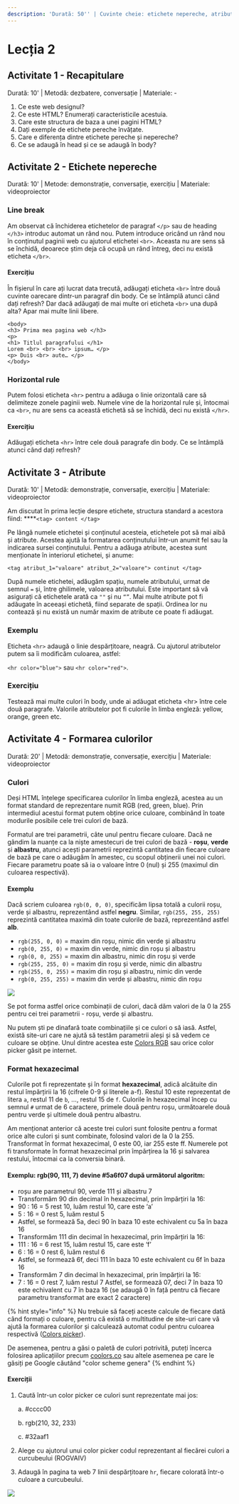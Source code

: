 ```yaml
---
description: 'Durată: 50'' | Cuvinte cheie: etichete nepereche, atribute, culori'
---
```


# Lecția 2

## Activitate 1 - Recapitulare

Durată: 10' \| Metodă: dezbatere, conversație \| Materiale: -

1. Ce este web designul?
2. Ce este HTML? Enumerați caracteristicile acestuia.
3. Care este structura de baza a unei pagini HTML?
4. Dați exemple de etichete pereche învățate.
5. Care e diferența dintre etichete pereche și nepereche?
6. Ce se adaugă în head și ce se adaugă în body?

## **Activitate 2 - Etichete nepereche**

Durată: 10' \| Metode: demonstrație, conversație, exercițiu \| Materiale: videoproiector

### **Line break**

Am observat că închiderea etichetelor de paragraf `</p>` sau de heading `</h3>` introduc automat un rând nou. Putem introduce oricând un rând nou în conținutul paginii web cu ajutorul etichetei `<br>`. Aceasta nu are sens să se închidă, deoarece știm deja că ocupă un rând întreg, deci nu există eticheta `</br>`.

#### **Exercițiu**

În fișierul în care ați lucrat data trecută, adăugați eticheta `<br>` între două cuvinte oarecare dintr-un paragraf din body. Ce se întâmplă atunci când dați refresh? Dar dacă adăugați de mai multe ori eticheta `<br>` una după alta? Apar mai multe linii libere.

```markup
<body>
<h3> Prima mea pagina web </h3>
<p> 
<h1> Titlul paragrafului </h1> 
Lorem <br> <br> <br> ipsum… </p>
<p> Duis <br> aute… </p>
</body>
```

### Horizontal rule

Putem folosi eticheta `<hr>` pentru a adăuga o linie orizontală care să delimiteze zonele paginii web. Numele vine de la horizontal rule și, întocmai ca `<br>`, nu are sens ca această etichetă să se închidă, deci nu există `</hr>`.

#### Exercițiu

Adăugați eticheta `<hr>` între cele două paragrafe din body. Ce se întâmplă atunci când dați refresh?

## Acti**vitate 3 - Atribute**

Durată: 10' \| Metodă: demonstrație, conversație, exercițiu \| Materiale: videoproiector

Am discutat în prima lecție despre etichete, structura standard a acestora fiind: ****`<tag> content </tag>`

Pe lângă numele etichetei și conținutul acesteia, etichetele pot să mai aibă și atribute. Acestea ajută la formatarea conținutului într-un anumit fel sau la indicarea sursei conținutului. Pentru a adăuga atribute, acestea sunt menționate în interiorul etichetei, și anume:

```markup
<tag atribut_1="valoare" atribut_2="valoare"> continut </tag>
```

După numele etichetei, adăugăm spațiu, numele atributului, urmat de semnul `=` și, între ghilimele, valoarea atributului. Este important să vă asigurați că etichetele arată ca `""` și nu `“”`. Mai multe atribute pot fi adăugate în aceeași etichetă, fiind separate de spații. Ordinea lor nu contează și nu există un număr maxim de atribute ce poate fi adăugat.

### Exemplu

Eticheta `<hr>` adaugă o linie despărțitoare, neagră. Cu ajutorul atributelor putem sa îi modificăm culoarea, astfel:

`<hr color="blue">` sau `<hr color="red">`.

### Exercițiu

Testează mai multe culori în body, unde ai adăugat eticheta &lt;hr&gt; între cele două paragrafe. Valorile atributelor pot fi culorile în limba engleză: yellow, orange, green etc.

## **Activitate 4 - Formarea culorilor**

Durată: 20' \| Metodă: demonstrație, conversație, exercițiu \| Materiale: videoproiector

### Culori

Deși HTML înțelege specificarea culorilor în limba engleză, acestea au un format standard de reprezentare numit RGB \(red, green, blue\). Prin intermediul acestui format putem obține orice culoare, combinând în toate modurile posibile cele trei culori de bază.

Formatul are trei parametrii, câte unul pentru fiecare culoare. Dacă ne gândim la nuanțe ca la niște amestecuri de trei culori de bază - **roșu**, **verde** și **albastru**, atunci acești parametrii reprezintă cantitatea din fiecare culoare de bază pe care o adăugăm în amestec, cu scopul obținerii unei noi culori. Fiecare parametru poate să ia o valoare între 0 \(nul\) și 255 \(maximul din culoarea respectivă\).

#### Exemplu

Dacă scriem culoarea `rgb(0, 0, 0)`, specificăm lipsa totală a culorii roșu, verde și albastru, reprezentând astfel **negru**. Similar, `rgb(255, 255, 255)` reprezintă cantitatea maximă din toate culorile de bază, reprezentând astfel **alb**.

* `rgb(255, 0, 0)` = maxim din roșu, nimic din verde și albastru
* `rgb(0, 255, 0)` = maxim din verde, nimic din roșu și albastru
* `rgb(0, 0, 255)` = maxim din albastru, nimic din roșu și verde
* `rgb(255, 255, 0)` = maxim din roșu și verde, nimic din albastru
* `rgb(255, 0, 255)` = maxim din roșu și albastru, nimic din verde
* `rgb(0, 255, 255)` = maxim din verde și albastru, nimic din roșu

![](../.gitbook/assets/group-5.png)

Se pot forma astfel orice combinații de culori, dacă dăm valori de la 0 la 255 pentru cei trei parametrii - roșu, verde și albastru.

Nu putem ști pe dinafară toate combinațiile și ce culori o să iasă. Astfel, există site-uri care ne ajută să testăm parametrii aleși și să vedem ce culoare se obține. Unul dintre acestea este [Colors RGB](https://www.w3schools.com/colors/colors_rgb.asp) sau orice color picker găsit pe internet.

### Format hexazecimal

Culorile pot fi reprezentate și în format **hexazecimal**, adică alcătuite din restul împărțirii la 16 \(cifrele 0-9 și literele a-f\). Restul 10 este reprezentat de litera `a`, restul 11 de `b`, …, restul 15 de `f`. Culorile în hexazecimal încep cu semnul `#` urmat de 6 caractere, primele două pentru roșu, următoarele două pentru verde și ultimele două pentru albastru. 

Am menționat anterior că aceste trei culori sunt folosite pentru a format orice alte culori și sunt combinate, folosind valori de la 0 la 255. Transformat în format hexazecimal, 0 este 00, iar 255 este ff. Numerele pot fi transformate în format hexazecimal prin împărțirea la 16 și salvarea restului, întocmai ca la conversia binară.

#### Exemplu: **rgb\(90, 111, 7\) devine \#5a6f07 după următorul algoritm:**

* roșu are parametrul 90, verde 111 și albastru 7
* Transformăm 90 din decimal în hexazecimal, prin împărțiri la 16:
* 90 : 16 = 5 rest 10, luăm restul 10, care este ‘a’
* 5 : 16 = 0 rest 5, luăm restul 5
* Astfel, se formează 5a, deci 90 în baza 10 este echivalent cu 5a în baza 16
* Transformăm 111 din decimal în hexazecimal, prin împărțiri la 16:
* 111 : 16 = 6 rest 15, luăm restul 15, care este ‘f’
* 6 :  16 = 0 rest 6, luăm restul 6
* Astfel, se formează 6f, deci 111 în baza 10 este echivalent cu 6f în baza 16
* Transformăm 7 din decimal în hexazecimal, prin împărțiri la 16:
* 7 : 16 = 0 rest 7, luăm restul 7 Astfel, se formează 07, deci 7 în baza 10 este echivalent cu 7 în baza 16 \(se adaugă 0 în față pentru că fiecare parametru transformat are exact 2 caractere\)

{% hint style="info" %}
Nu trebuie să faceți aceste calcule de fiecare dată când formați o culoare, pentru că există o multitudine de site-uri care vă ajută la formarea culorilor și calculează automat codul pentru culoarea respectivă \([Colors picker](https://www.w3schools.com/colors/colors_picker.asp)\).

De asemenea, pentru a găsi o paletă de culori potrivită, puteți încerca folosirea aplicațiilor precum [coolors.co](https://coolors.co/) sau altele asemenea pe care le găsiți pe Google căutând "color scheme genera"
{% endhint %}

#### Exerciții

1. Caută într-un color picker ce culori sunt reprezentate mai jos:

   a. \#cccc00

   b. rgb\(210, 32, 233\)

   c. \#32aaf1

2. Alege cu ajutorul unui color picker codul reprezentant al fiecărei culori a curcubeului \(ROGVAIV\)
3. Adaugă în pagina ta web 7 linii despărțitoare `hr`, fiecare colorată într-o culoare a curcubeului.

![](../.gitbook/assets/copy-of-logo-techtor-05.png)

